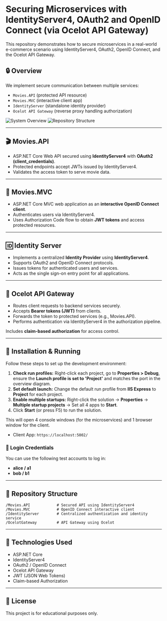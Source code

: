 # Securing Microservices with IdentityServer4, OAuth2 and OpenID Connect (via Ocelot API Gateway)

This repository demonstrates how to secure microservices in a real-world e-commerce scenario using IdentityServer4, OAuth2, OpenID Connect, and the Ocelot API Gateway.

## 🔒 Overview

We implement secure communication between multiple services:

- `Movies.API` (protected API resource)
- `Movies.MVC` (interactive client app)
- `IdentityServer` (standalone identity provider)
- `Ocelot API Gateway` (reverse proxy handling authorization)

![System Overview](https://user-images.githubusercontent.com/1147445/97865031-9a4c9f00-1d1a-11eb-8dee-80fc600decfa.png)
![Repository Structure](https://user-images.githubusercontent.com/1147445/97865027-991b7200-1d1a-11eb-927e-3f5580a7f5b5.png)

---

## 🎬 Movies.API

- ASP.NET Core Web API secured using **IdentityServer4** with **OAuth2 (client_credentials)**.
- Protected endpoints accept JWTs issued by IdentityServer4.
- Validates the access token to serve movie data.

---

## 🎥 Movies.MVC

- ASP.NET Core MVC web application as an **interactive OpenID Connect client**.
- Authenticates users via IdentityServer4.
- Uses Authorization Code flow to obtain **JWT tokens** and access protected resources.

---

## 🆔 Identity Server

- Implements a centralized **Identity Provider** using **IdentityServer4**.
- Supports OAuth2 and OpenID Connect protocols.
- Issues tokens for authenticated users and services.
- Acts as the single sign-on entry point for all applications.

---

## 🚪 Ocelot API Gateway

- Routes client requests to backend services securely.
- Accepts **Bearer tokens (JWT)** from clients.
- Forwards the token to protected services (e.g., Movies.API).
- Performs authentication via IdentityServer4 in the authorization pipeline.

Includes **claim-based authorization** for access control.

---

## 🚀 Installation & Running

Follow these steps to set up the development environment:

1. **Check run profiles:** Right-click each project, go to **Properties > Debug**, ensure the **Launch profile is set to 'Project'** and matches the port in the overview diagram.
2. **Set default launch:** Change the default run profile from **IIS Express** to **Project** for each project.
3. **Enable multiple startups:** Right-click the solution → **Properties** → **Multiple startup projects** → Set all 4 apps to **Start**.
4. Click **Start** (or press F5) to run the solution.

This will open 4 console windows (for the microservices) and 1 browser window for the client.

- Client App: `https://localhost:5002/`

### 🔑 Login Credentials

You can use the following test accounts to log in:

- **alice / a1**
- **bob / b1**

---

## 📁 Repository Structure

```
/Movies.API            # Secured API using IdentityServer4
/Movies.MVC            # OpenID Connect interactive client
/IdentityServer        # Centralized authentication and identity service
/OcelotGateway         # API Gateway using Ocelot
```

---

## 🧰 Technologies Used

- ASP.NET Core
- IdentityServer4
- OAuth2 / OpenID Connect
- Ocelot API Gateway
- JWT (JSON Web Tokens)
- Claim-based Authorization

---

## 📄 License

This project is for educational purposes only.
